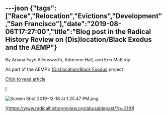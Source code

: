 ---json
{"tags":["Race","Relocation","Evictions","Development","San Francisco"],"date":"2019-08-06T17:27:00","title":"Blog post in the Radical History Review on (Dis)location/Black Exodus and the AEMP"}
---

By Ariana Faye Allensworth, Adrienne Hall, and Erin McElroy

As part of the AEMP’s [(Dis)location/Black Exodus](https://www.antievictionmap.com/dislocationblack-exodus) project

[Click to read article](https://www.radicalhistoryreview.org/abusablepast/?p=3191)

[

![Screen Shot 2019-12-18 at 1.25.47 PM.png](https://images.squarespace-cdn.com/content/v1/52b7d7a6e4b0b3e376ac8ea2/1576693617545-7H6PF1STQH6TM8LDAUDU/ke17ZwdGBToddI8pDm48kAC0NxsK8d7y3S_dejC_R6YUqsxRUqqbr1mOJYKfIPR7LoDQ9mXPOjoJoqy81S2I8N_N4V1vUb5AoIIIbLZhVYxCRW4BPu10St3TBAUQYVKcwo8cUoPVrNtwO4JIGVGsZarl4Vg2NGTSpzSCJN0MpEbY4gFboEC8zRFBUtHmJQXF/Screen+Shot+2019-12-18+at+1.25.47+PM.png)

](https://www.radicalhistoryreview.org/abusablepast/?p=3191)